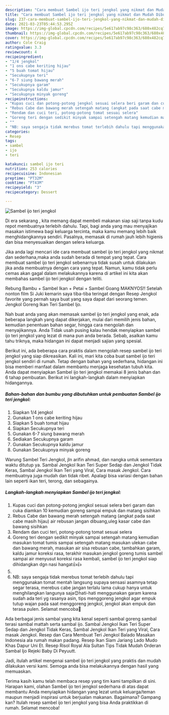```yaml
---
description: "Cara membuat Sambel ijo teri jengkol yang nikmat dan Mudah Dibuat"
title: "Cara membuat Sambel ijo teri jengkol yang nikmat dan Mudah Dibuat"
slug: 237-cara-membuat-sambel-ijo-teri-jengkol-yang-nikmat-dan-mudah-dibuat
date: 2021-03-23T05:44:53.295Z
image: https://img-global.cpcdn.com/recipes/5e617ab97c98c363/680x482cq70/sambel-ijo-teri-jengkol-foto-resep-utama.jpg
thumbnail: https://img-global.cpcdn.com/recipes/5e617ab97c98c363/680x482cq70/sambel-ijo-teri-jengkol-foto-resep-utama.jpg
cover: https://img-global.cpcdn.com/recipes/5e617ab97c98c363/680x482cq70/sambel-ijo-teri-jengkol-foto-resep-utama.jpg
author: Cole Craig
ratingvalue: 3.3
reviewcount: 4
recipeingredient:
- "1/4 jengkol"
- "1 ons cabe keriting hijau"
- "5 buah tomat hijau"
- "Secukupnya teri"
- "6-7 siung bawang merah"
- "Secukupnya garam"
- "Secukupnya kaldu jamur"
- "Secukupnya minyak goreng"
recipeinstructions:
- "Kupas cuci dan potong-potong jengkol sesuai selera beri garam dan cuka diamkan 10 kemudian goreng sampai empuk dan matang sisihkan"
- "Rebus Cabe dan bawang merah setengah matang (angkat pada saat cabe masih hijau) air rebusan jangan dibuang,uleg kasar cabe dan bawang sisihkan"
- "Rendam dan cuci teri, potong-potong tomat sesuai selera"
- "Goreng teri dengan sedikit minyak sampai setengah matang kemudian masukan tomat tumis sampai setengah matang masukan ulekan cabe dan bawang merah, masukan air sisa rebusan cabe, tambahkan garam, kaldu jamur koreksi rasa, terakhir masukan jengkol goreng tumis sambel sampai air menyusut koreksi rasa kembali, sambel ijo teri jengkol siap dihidangkan dgn nasi hangat👍👍"
- ""
- "NB: saya sengaja tidak merebus tomat terlebih dahulu tapi menggunakan tomat mentah langsung supaya sensasi asamnya tetap segar terasa, merebus cabe jangan terlalu lama cukup hanya untuk menghilangkan langunya saja😊hati-hati menggunakan garam karena sudah ada teri yg rasanya asin, tips menggoreng jengkol agar empuk tutup wajan pada saat menggoreng jengkol, jengkol akan empuk dan terasa pulen. Selamat mencoba🙏"
categories:
- Resep
tags:
- sambel
- ijo
- teri

katakunci: sambel ijo teri 
nutrition: 253 calories
recipecuisine: Indonesian
preptime: "PT32M"
cooktime: "PT43M"
recipeyield: "3"
recipecategory: Dessert

---
```



![Sambel ijo teri jengkol](https://img-global.cpcdn.com/recipes/5e617ab97c98c363/680x482cq70/sambel-ijo-teri-jengkol-foto-resep-utama.jpg)

Di era  sekarang , kita memang dapat membeli makanan siap saji tanpa kudu repot membuatnya terlebih dahulu. Tapi, bagi anda yang mau menyajikan masakan istimewa bagi keluarga tercinta, maka kamu memang lebih baik menghidangkannya sendiri. Pasalnya, memasak di rumah jauh lebih higienis dan bisa menyesuaikan dengan selera keluarga.

Jika anda lagi mencari ide cara membuat sambel ijo teri jengkol yang nikmat dan sederhana,maka anda sudah berada di tempat yang tepat. Cara membuat sambel ijo teri jengkol  sebenarnya tidak susah untuk dilakukan jika anda membuatnya dengan cara yang tepat. Namun, kamu tidak perlu cemas akan gagal dalam melakukannya 
karena di artikel ini kita akan membahas sambel ijo teri jengkol dengan teliti.  

Rebung Bambu + Sambel Ikan + Petai + Sambel Goang MAKNYOS!! Setelah nonton film Si Juki kemarin saya tiba-tiba teringat dengan Resep Jengkol favorite yang pernah saya buat yang saya dapat dari seorang temen. Jengkol Goreng Ikan Teri Sambel Ijo.

Nah buat anda yang akan memasak sambel ijo teri jengkol yang enak, ada beberapa langkah yang dapat dikerjakan, mulai dari memilih jenis bahan, kemudian penentuan bahan segar, hingga cara mengolah dan menyajikannya. Anda Tidak usah pusing kalau hendak menyiapkan sambel ijo teri jengkol yang lezat di mana pun anda berada. Sebab, asalkan kamu  tahu triknya, maka hidangan ini dapat menjadi sajian yang spesial.

Berikut ini, ada beberapa cara praktis  dalam mengolah resep sambel ijo teri jengkol yang siap dikreasikan. Kali ini, mari kita coba buat sambel ijo teri jengkol sendiri di rumah. Tetap dengan bahan yang sederhana, hidangan ini bisa memberi manfaat dalam membantu menjaga kesehatan tubuh kita. Anda dapat menyiapkan Sambel ijo teri jengkol memakai 8 jenis bahan dan 6 tahap pembuatan. Berikut ini langkah-langkah dalam menyiapkan hidangannya.

<!--inarticleads1-->

##### Bahan-bahan dan bumbu yang dibutuhkan untuk pembuatan Sambel ijo teri jengkol:

1. Siapkan 1/4 jengkol
1. Gunakan 1 ons cabe keriting hijau
1. Siapkan 5 buah tomat hijau
1. Siapkan Secukupnya teri
1. Gunakan 6-7 siung bawang merah
1. Sediakan Secukupnya garam
1. Gunakan Secukupnya kaldu jamur
1. Gunakan Secukupnya minyak goreng


Warung Sambel Teri Jengkol, jln arifin ahmad, dan nangka untuk sementara waktu ditutup ya. Sambal Jengkol Ikan Teri Super Sedap dan Jengkol Tidak Keras, Sambal Jengkol Ikan Teri yang Viral, Cara masak Jengkol. Cara membuatnya juga mudah dan tidak ribet. Apalagi bisa variasi dengan bahan lain seperti ikan teri, terong, dan sebagainya. 

<!--inarticleads2-->

##### Langkah-langkah menyiapkan Sambel ijo teri jengkol:

1. Kupas cuci dan potong-potong jengkol sesuai selera beri garam dan cuka diamkan 10 kemudian goreng sampai empuk dan matang sisihkan
1. Rebus Cabe dan bawang merah setengah matang (angkat pada saat cabe masih hijau) air rebusan jangan dibuang,uleg kasar cabe dan bawang sisihkan
1. Rendam dan cuci teri, potong-potong tomat sesuai selera
1. Goreng teri dengan sedikit minyak sampai setengah matang kemudian masukan tomat tumis sampai setengah matang masukan ulekan cabe dan bawang merah, masukan air sisa rebusan cabe, tambahkan garam, kaldu jamur koreksi rasa, terakhir masukan jengkol goreng tumis sambel sampai air menyusut koreksi rasa kembali, sambel ijo teri jengkol siap dihidangkan dgn nasi hangat👍👍
1. 
1. NB: saya sengaja tidak merebus tomat terlebih dahulu tapi menggunakan tomat mentah langsung supaya sensasi asamnya tetap segar terasa, merebus cabe jangan terlalu lama cukup hanya untuk menghilangkan langunya saja😊hati-hati menggunakan garam karena sudah ada teri yg rasanya asin, tips menggoreng jengkol agar empuk tutup wajan pada saat menggoreng jengkol, jengkol akan empuk dan terasa pulen. Selamat mencoba🙏


Ada berbagai jenis sambal yang kita kenal seperti sambal goreng sambal terasi sambal mattah serta sambal ijo. Sambal Jengkol Ikan Teri Super Sedap dan Jengkol Tidak Keras, Sambal Jengkol Ikan Teri yang Viral, Cara masak Jengkol. Resep dan Cara Membuat Teri Jengkol Balado Masakan Indonesia ala rumah makan padang. Resep Ikan Siam Jariang Lado Mudo Khas Dapur Uni Et. Resep Risol Royal Ala Sultan Tips Tidak Mudah Orderan Sambal Ijo Rejeki Baby Di Peyuutt. 

Jadi, itulah artikel mengenai  sambel ijo teri jengkol  yang praktis dan mudah dilakukan versi kami. Semoga anda bisa melakukannya dengan hasil yang memuaskan. 

Terima kasih kamu telah membaca resep yang tim kami tampilkan di sini. Harapan kami, olahan  Sambel ijo teri jengkol sederhana di atas dapat membantu Anda menyiapkan hidangan yang lezat untuk keluarga/teman maupun menjadi inspirasi untuk berjualan makanan. Bagaimana? Gampang kan? Itulah resep sambel ijo teri jengkol yang bisa Anda praktikkan di rumah. Selamat mencoba!

